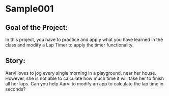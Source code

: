 # Sample001
## Goal of the Project: 
In this project, you have to practice and apply what you have learned in the class and modify a Lap Timer to apply the timer functionality.

## Story:
Aarvi loves to jog every single morning in a playground, near her house. However, she is not able to calculate how much time it will take her to finish all her laps. Can you help Aarvi to modify an app to calculate the lap time in seconds?

